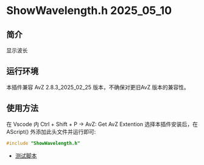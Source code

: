 # ShowWavelength.h 2025_05_10

## 简介

显示波长

## 运行环境

本插件兼容 AvZ 2.8.3_2025_02_25 版本，不确保对更旧AvZ 版本的兼容性。

## 使用方法

在 Vscode 内 Ctrl + Shift + P -> AvZ: Get AvZ Extention 选择本插件安装后，在 AScript() 外添加此头文件并运行即可:

```c++
#include "ShowWavelength.h"
```

* [测试脚本](./example/test.cpp)
